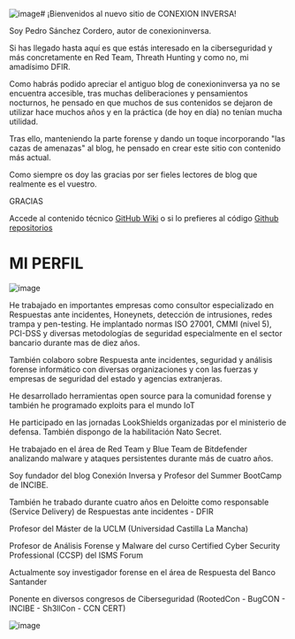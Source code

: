 ![image](https://blogger.googleusercontent.com/img/b/R29vZ2xl/AVvXsEgnPXJZlhWUd7pquqNjxeKQW2wtNoNOjPZ5Bwz4hxXnNfC_dlCGvM5Yuuj-QLboA7egPq_nEKQYEvgutj5xjTgjfjDErd-6vfOgGGTiQ6UrQPpmH1XW5pAr_pEz9R5toJCbqGYzNxk0imTyT5CUsvfuADEkd6KangETdRXeAcPfyVpnCTMKLzo8fnTrOA/w165-h172/fotopedro.JPG)# ¡Bienvenidos al nuevo sitio de CONEXION INVERSA!

Soy Pedro Sánchez Cordero, autor de conexioninversa.

Si has llegado hasta aquí es que estás interesado en la ciberseguridad y más concretamente en Red Team, Threath Hunting y como no, mi amadísimo DFIR.

Como habrás podido apreciar el antiguo blog de conexioninversa ya no se encuentra accesible, tras muchas deliberaciones y pensamientos nocturnos, he pensado en que muchos de sus contenidos se dejaron de utilizar hace muchos años y en la práctica (de hoy en día) no tenían mucha utilidad.

Tras ello, manteniendo la parte forense y dando un toque incorporando "las cazas de amenazas" al blog, he pensado en crear este sitio con contenido más actual.

Como siempre os doy las gracias por ser fieles lectores de blog que realmente es el vuestro.

GRACIAS

Accede al contenido técnico [GitHub Wiki](https://github.com/conexioninversa/conexioninversa.github.io/wiki)
o si lo prefieres al código [Github repositorios](https://github.com/conexioninversa?tab=repositories)

# MI PERFIL

![image](https://2.bp.blogspot.com/-jQl5yVSk0Y8/YkWz6rBI0II/AAAAAAAAEtc/2Tocsh3XI8MPBDKfbARwBphiMqIBqjhlQCK4BGAYYCw/s120-pf/conexion.PNG)

He trabajado en importantes empresas como consultor especializado en Respuestas ante incidentes, Honeynets, detección de intrusiones, redes trampa y pen-testing. He implantado normas ISO 27001, CMMI (nivel 5), PCI-DSS y diversas metodologías de seguridad especialmente en el sector bancario durante mas de diez años.

También colaboro sobre Respuesta ante incidentes, seguridad y análisis forense informático con diversas organizaciones y con las fuerzas y empresas de seguridad del estado y agencias extranjeras.

He desarrollado herramientas open source para la comunidad forense y también he programado exploits para el mundo IoT

He participado en las jornadas LookShields organizadas por el ministerio de defensa. También dispongo de la habilitación Nato Secret.

He trabajado en el área de Red Team y Blue Team de Bitdefender analizando malware y ataques persistentes durante más de cuatro años.

Soy fundador del blog Conexión Inversa y Profesor del Summer BootCamp de INCIBE.

También he trabado durante cuatro años en Deloitte como responsable (Service Delivery) de Respuestas ante incidentes - DFIR

Profesor del Máster de la UCLM (Universidad Castilla La Mancha)

Profesor de Análisis Forense y Malware del curso Certified Cyber Security Professional (CCSP) del ISMS Forum

Actualmente soy investigador forense en el área de Respuesta del Banco Santander

Ponente en diversos congresos de Ciberseguridad (RootedCon - BugCON - INCIBE - Sh3llCon - CCN CERT)

![image](https://blogger.googleusercontent.com/img/b/R29vZ2xl/AVvXsEhVusk_hqwmuXU450deEU7a63LsQ-bJ2Yp0leIkL6IonAenTOI0UWNabouCiqUipekX5diafqwwuN89o3UkV7RYCAHF_5GRbKDFIa7ctAsaIMkuHO6GYQWVv9n__-wjMerx8bV1AZWWHSw68bwOPYLQz5ZIp-EMHlz5bJdAsNbEkEUSuc5du9bOJ6FuVw/s836/fotos.PNG)

